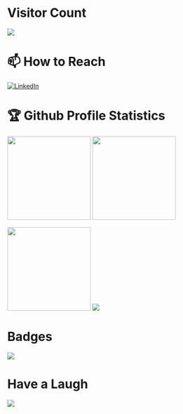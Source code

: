 # Visitor Count
<div>
    <p>
        <img src="https://profile-counter.glitch.me/ripunjaynarula/count.svg" />
    </p>

</div>


# 📫 How to Reach

[<img alt="LinkedIn"
    src="https://img.shields.io/badge/linkedin%20-%230077B5.svg?&style=for-the-badge&logo=linkedin&logoColor=white" />](https://www.linkedin.com/in/ripunjaynarula/)


# 🏆 Github Profile Statistics
 

<img height="190" src="https://github-readme-stats.vercel.app/api?username=ripunjaynarula&show_icons=true&theme=dark"> <img height="190" src="https://github-readme-stats.vercel.app/api/top-langs/?username=ripunjaynarula&layout=compact&langs_count=8&theme=dark">

<img height="190" src="https://github-readme-streak-stats.herokuapp.com/?user=ripunjaynarula&layout=compact&theme=dark">

<img src="https://activity-graph.herokuapp.com/graph?username=ripunjaynarula&theme=github">

# Badges

<div>
<img src="https://holopin.io/api/user/board?user=ripunjaynarula"/>
</div>

# Have a Laugh

<img src="https://readme-jokes.vercel.app/api">
<!-->


